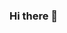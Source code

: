 ### Hi there 👋

<!--
**smp1976/smp1976** is a ✨ _special_ ✨ repository because its `README.md` (this file) appears on your GitHub profile.

Here are some ideas to get you started:
- Sou formado em Licenciatura Plena em Física, Licenciatura em Matemática, tenho mestrado em ensino de Física e PDE.
- 🔭 Estou trabalhando atualmente com Física, Maatemática e Pensamento Computacional.
- 🌱 Atualemnte estou aprendendo a trabalhar com o componente Pensamento Computacional.
- 👯 Quero colaborar com o grupo, compartilhar experiencias e aprender. 
- 🤔 Irei precisar de ajuda quanto a programação.
- 💬 Ask me about ...
- 📫 How to reach me: ...
- 😄 Pronouns: ...
- ⚡ Fun fact: ...
-->
